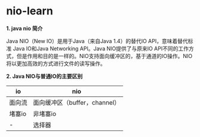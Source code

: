 # nio-learn
**1.  java nio 简介**

Java NIO（New IO）是用于Java（来自Java 1.4）的替代IO API，意味着替代标准 Java IO和Java Networking API。Java NIO提供了与原来IO API不同的工作方式，但是作用和目的是一样的。NIO支持面向缓冲区的，基于通道的IO操作。NIO将以更加高效的方式进行文件的读写操作。

**2. Java NIO与普通IO的主要区别**

io | nio
---|---
面向流|面向缓冲区（buffer，channel）
堵塞io|非堵塞io
    -| 选择器
